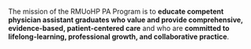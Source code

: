 The mission of the RMUoHP PA Program is to **educate competent physician assistant graduates who value and provide comprehensive, evidence-based, patient-centered care** and who are **committed to lifelong-learning, professional growth, and collaborative practice**.